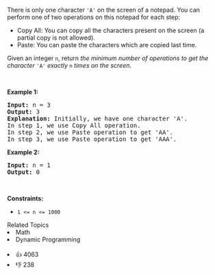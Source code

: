 <p>There is only one character <code>'A'</code> on the screen of a notepad. You can perform one of two operations on this notepad for each step:</p>

<ul> 
 <li>Copy All: You can copy all the characters present on the screen (a partial copy is not allowed).</li> 
 <li>Paste: You can paste the characters which are copied last time.</li> 
</ul>

<p>Given an integer <code>n</code>, return <em>the minimum number of operations to get the character</em> <code>'A'</code> <em>exactly</em> <code>n</code> <em>times on the screen</em>.</p>

<p>&nbsp;</p> 
<p><strong class="example">Example 1:</strong></p>

<pre>
<strong>Input:</strong> n = 3
<strong>Output:</strong> 3
<strong>Explanation:</strong> Initially, we have one character 'A'.
In step 1, we use Copy All operation.
In step 2, we use Paste operation to get 'AA'.
In step 3, we use Paste operation to get 'AAA'.
</pre>

<p><strong class="example">Example 2:</strong></p>

<pre>
<strong>Input:</strong> n = 1
<strong>Output:</strong> 0
</pre>

<p>&nbsp;</p> 
<p><strong>Constraints:</strong></p>

<ul> 
 <li><code>1 &lt;= n &lt;= 1000</code></li> 
</ul>

<div><div>Related Topics</div><div><li>Math</li><li>Dynamic Programming</li></div></div><br><div><li>👍 4063</li><li>👎 238</li></div>